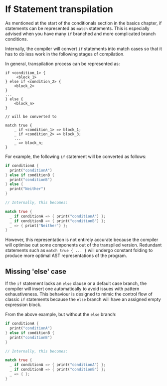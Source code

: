 # If Statement transpilation

As mentioned at the start of the conditionals section in the basics chapter, if statements can be
represented as `match` statements. This is especially advised when you have many `if` branched and 
more complicated branch conditions.

Internally, the compiler will convert `if` statements into match cases so that it has to do
less work in the following stages of compilation.

In general, transpilation process can be represented as:

```
if <condition_1> {
     <block_1> 
} else if <condition_2> { 
    <block_2> 
} 
... 
} else {
    <block_n>
}

// will be converted to

match true {
    _ if <condition_1> => block_1;
    _ if <condition_2> => block_3;
    ...
    _ => block_n;
}
```


For example, the following `if` statement will be converted as follows:

```rust
if conditionA {
  print("conditionA")
} else if conditionB {
  print("conditionB")
} else {
  print("Neither")
}

// Internally, this becomes:

match true {
  _ if conditionA => { print("conditionA") };
  _ if conditionB => { print("conditionB") };
  _ => { print("Neither") };
}
```

However, this representation is not entirely accurate because the compiler will optimise out some components
out of the transpiled version. Redundant statements such as `match true { ... }` will undergo constant folding
to produce more optimal AST representations of the program.

## Missing 'else' case

If the `if` statement lacks an `else` clause or a default case branch, the compiler will insert one automatically
to avoid issues with pattern exhaustiveness. This behaviour is designed to mimic the control flow of classic `if`
statements because the `else` branch will have an assigned empty expression block.

From the above example, but without the `else` branch:


```rust
if conditionA {
  print("conditionA")
} else if conditionB {
  print("conditionB")
}

// Internally, this becomes:

match true {
  _ if conditionA => { print("conditionA") };
  _ if conditionB => { print("conditionB") };
  _ => { };
}
```
